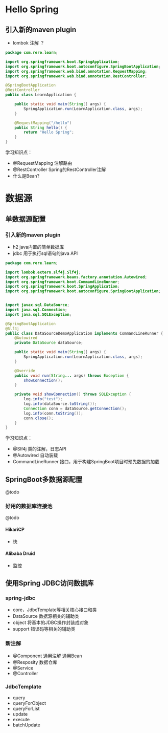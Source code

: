 # Hello Spring
## 引入新的maven plugin
- lombok 注解 ？
```java
package com.rere.learn;

import org.springframework.boot.SpringApplication;
import org.springframework.boot.autoconfigure.SpringBootApplication;
import org.springframework.web.bind.annotation.RequestMapping;
import org.springframework.web.bind.annotation.RestController;

@SpringBootApplication
@RestController
public class LearnApplication {

    public static void main(String[] args) {
        SpringApplication.run(LearnApplication.class, args);
    }

    @RequestMapping("/hello")
    public String hello() {
        return "Hello Spring";
    }
}
```
学习知识点：
- @RequestMapping 注解路由
- @RestController Spring的RestController注解
- 什么是Bean?

# 数据源
## 单数据源配置
### 引入新的maven plugin
- h2   java内置的简单数据库
- jdbc 用于执行sql语句的java API
```java
package com.rere.learn;

import lombok.extern.slf4j.Slf4j;
import org.springframework.beans.factory.annotation.Autowired;
import org.springframework.boot.CommandLineRunner;
import org.springframework.boot.SpringApplication;
import org.springframework.boot.autoconfigure.SpringBootApplication;


import javax.sql.DataSource;
import java.sql.Connection;
import java.sql.SQLException;

@SpringBootApplication
@Slf4j
public class DataSourceDemoApplication implements CommandLineRunner {
    @Autowired
    private DataSource dataSource;

    public static void main(String[] args) {
        SpringApplication.run(LearnApplication.class, args);
    }

    @Override
    public void run(String... args) throws Exception {
        showConnection();
    }

    private void showConnection() throws SQLException {
        log.info("test");
        log.info(dataSource.toString());
        Connection conn = dataSource.getConnection();
        log.info(conn.toString());
        conn.close();
    }
}

```
学习知识点：
- @Slf4j 类的注解，日志API
- @Autowired 自动装载
- CommandLineRunner 接口，用于构建SpringBoot项目时预先数据的加载

## SpringBoot多数据源配置
@todo
### 好用的数据库连接池
@todo
#### HikariCP
- 快 

#### Alibaba Druid
- 监控

## 使用Spring JDBC访问数据库
### spring-jdbc
- core，JdbcTemplate等相关核心接口和类
- DataSource 数据源相关的辅助类
- object 将基本的JDBC操作封装成对象
- support 错误码等相关的辅助类

### 新注解
- @Component  通用注解 通用Bean
- @Resposity  数据仓库
- @Service
- @Controller

### JdbcTemplate
- query
- queryForObject
- queryForList
- update
- execute
- batchUpdate

```java

```